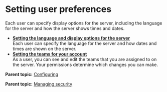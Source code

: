 # Setting user preferences

Each user can specify display options for the server, including the language for the server and how the server shows times and dates.

-   **[Setting the language and display options for the server](../../com.ibm.udeploy.admin.doc/topics/prefs_language.md)**  
Each user can specify the language for the server and how dates and times are shown on the server.
-   **[Setting the teams for your account](../../com.ibm.udeploy.admin.doc/topics/prefs_teams.md)**  
As a user, you can see and edit the teams that you are assigned to on the server. Your permissions determine which changes you can make.

**Parent topic:** [Configuring](../../com.ibm.udeploy.doc/topics/c_node_configuring.md)

**Parent topic:** [Managing security](../../com.ibm.udeploy.admin.doc/topics/security_ch.md)

